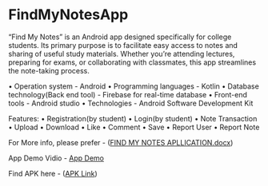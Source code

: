 ﻿# FindMyNotesApp
“Find My Notes” is an Android app designed specifically for college students. Its primary purpose is to facilitate easy access to notes and sharing of useful study materials. Whether you’re attending lectures, preparing for exams, or collaborating with classmates, this app streamlines the note-taking process.

•	Operation system - Android
•	Programming languages - Kotlin
•	Database technology(Back end tool) - Firebase for real-time database
•	Front-end tools -	Android studio
•	Technologies - Android Software Development Kit

Features:
•	Registration(by student)
•	Login(by student)
•	Note Transaction
•	Upload
•	Download
•	Like
•	Comment
•	Save
• Report User
•	Report Note

For More info, please prefer - ([FIND MY NOTES APLLICATION.docx](https://github.com/ksaverdekar3009/find_my_notes/raw/main/FIND%20MY%20NOTES%20APLLICATION.docx))

App Demo Vidio - [App Demo](https://github.com/ksaverdekar3009/find_my_notes/raw/main/App%20Demo.mp4)

Find APK here - ([APK Link](https://github.com/ksaverdekar3009/find_my_notes/raw/main/app/debug/app-debug.apk))
